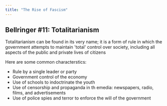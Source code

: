```yaml
---
title: "The Rise of Fascism"
---
```

## Bellringer #11: Totalitarianism

Totalitarianism can be found in its very name; it is a form of rule in which the government attempts to maintain 'total' control over society, including all aspects of the public and private lives of citizens

Here are some common characterstics:

- Rule by a single leader or party
- Government control of the economy
- Use of schools to indoctrinate the youth
- Use of censorship and propaganda in th emedia: newspapers, radio, films, and advertisements
- Use of police spies and terror to enforce the will of the government

